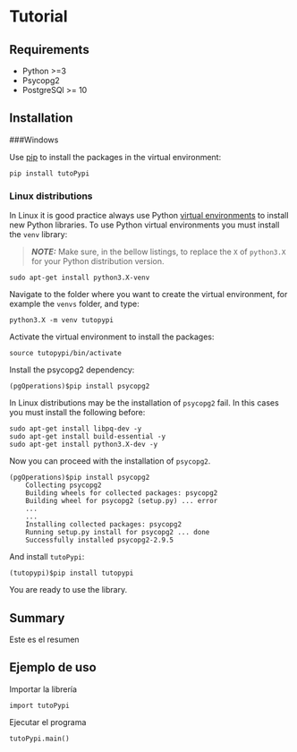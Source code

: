 # Tutorial

## Requirements
- Python >=3
- Psycopg2
- PostgreSQl >= 10

## Installation

###Windows

Use [pip](https://pypi.org/project/pip/) to install the packages in the virtual environment:

    pip install tutoPypi

### Linux distributions
In Linux it is good practice always use Python [virtual environments](https://docs.python.org/3/library/venv.html) to install new Python libraries. To use Python virtual environments you must install the `venv` library:

> **_NOTE:_**  Make sure, in the bellow listings, to replace the `X` of `python3.X` for your Python distribution version.
> 

    sudo apt-get install python3.X-venv
   
Navigate to the folder where you want to create the virtual environment, for example the `venvs` folder, and type:

    python3.X -m venv tutopypi

Activate the virtual environment to install the packages:
   
    source tutopypi/bin/activate

Install the psycopg2 dependency:

    (pgOperations)$pip install psycopg2

In Linux distributions may be the installation of `psycopg2` fail. In this cases you must install the following before:

    sudo apt-get install libpq-dev -y 
    sudo apt-get install build-essential -y 
    sudo apt-get install python3.X-dev -y 
    
Now you can proceed with the installation of `psycopg2`.

    (pgOperations)$pip install psycopg2
        Collecting psycopg2
        Building wheels for collected packages: psycopg2
        Building wheel for psycopg2 (setup.py) ... error
        ...
        ...
        Installing collected packages: psycopg2
        Running setup.py install for psycopg2 ... done
        Successfully installed psycopg2-2.9.5

And install `tutoPypi`:

    (tutopypi)$pip install tutopypi

You are ready to use the library.

## Summary

Este es el resumen
## Ejemplo de uso

Importar la librería

    import tutoPypi

Ejecutar el programa

    tutoPypi.main()

